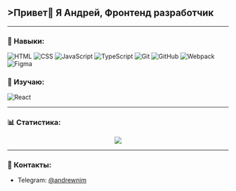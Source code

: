 ## >Привет👋 Я Андрей, Фронтенд разработчик

---

### 🧠 Навыки:
![HTML](https://img.shields.io/badge/-HTML5-e34f26?style=flat-square&logo=html5&logoColor=fff)
![CSS](https://img.shields.io/badge/-CSS3-1572b6?style=flat-square&logo=css3)
![JavaScript](https://img.shields.io/badge/-JavaScript-f7df1e?style=flat-square&logo=javascript&logoColor=000)
![TypeScript](https://img.shields.io/badge/-TypeScript-3178c6?style=flat-square&logo=typescript&logoColor=fff)
![Git](https://img.shields.io/badge/-Git-f05032?style=flat-square&logo=git&logoColor=fff)
![GitHub](https://img.shields.io/badge/-GitHub-181717?style=flat-square&logo=github)
![Webpack](https://img.shields.io/badge/-Webpack-8dd6f9?style=flat-square&logo=webpack&logoColor=000)
![Figma](https://img.shields.io/badge/-Figma-f24e1e?style=flat-square&logo=figma&logoColor=fff)

### 🧩 Изучаю: 
![React](https://img.shields.io/badge/-React-61dafb?style=flat-square&logo=react&logoColor=000)

---

### 📊 Статистика:

<p align="center">
  <img src="https://github-readme-stats.vercel.app/api?username=andrewnim&show_icons=true&theme=radical" />
</p>

---

### 📲 Контакты:
- Telegram: [@andrewnim](https://t.me/andrewnim)
